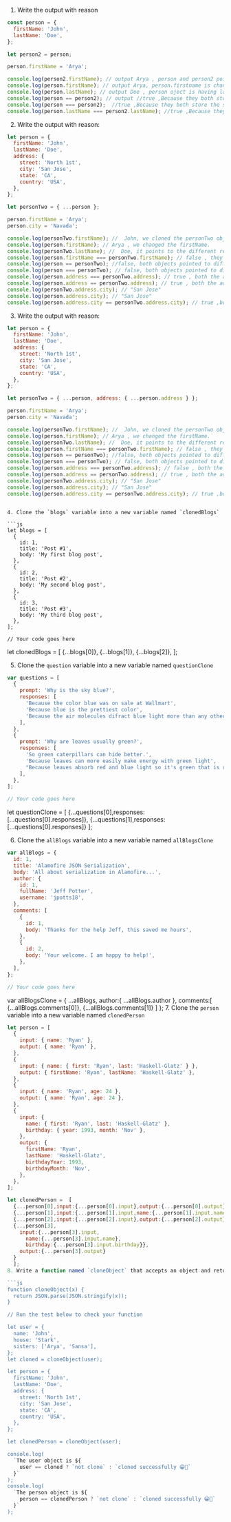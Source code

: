 1. Write the output with reason

```js
const person = {
  firstName: 'John',
  lastName: 'Doe',
};

let person2 = person;

person.firstName = 'Arya';

console.log(person2.firstName); // output Arya , person and person2 points to the location of same referece number.
console.log(person.firstName); // output Arya, person.firstname is changed to "Arya"
console.log(person.lastName); // output Doe , person oject is having lastname:Doe <- property.
console.log(person == person2); // output //true ,Because they both store the same reference number which points the same memory location.
console.log(person === person2);  //true ,Because they both store the same reference number which points the same memory location, more over both are objects so strict equal is also true.
console.log(person.lastName === person2.lastName); //true ,Because they both store the same reference number which points the same memory location, more over both are objects so strict equal is also true.
```

2. Write the output with reason:

```js
let person = {
  firstName: 'John',
  lastName: 'Doe',
  address: {
    street: 'North 1st',
    city: 'San Jose',
    state: 'CA',
    country: 'USA',
  },
};

let personTwo = { ...person };

person.firstName = 'Arya';
person.city = 'Navada';

console.log(personTwo.firstName); //  John, we cloned the personTwo object from person , then we done this person.firstName to "Arya", so personTwo is pointed to a different refernce number.
console.log(person.firstName); // Arya , we changed the firstName.
console.log(personTwo.lastName); //  Doe, it points to the different reference  number.
console.log(person.firstName === personTwo.firstName); // false , they are pointed different strings.
console.log(person == personTwo); //false, both objects pointed to different reference numbers.
console.log(person === personTwo); // false, both objects pointed to different refernce numbers.
console.log(person.address === personTwo.address); // true , both the address objects are pointed to sam refernce number , because the deep cloning is not applied.
console.log(person.address == personTwo.address); // true , both the address objects are pointed to sam refernce number , because the deep cloning is not applied.
console.log(personTwo.address.city); // "San Jose"
console.log(person.address.city); // "San Jose"
console.log(person.address.city == personTwo.address.city); // true ,both the address objects are pointed to sam refernce number , because the deep cloning is not applied.
```

3. Write the output with reason:

```js
let person = {
  firstName: 'John',
  lastName: 'Doe',
  address: {
    street: 'North 1st',
    city: 'San Jose',
    state: 'CA',
    country: 'USA',
  },
};

let personTwo = { ...person, address: { ...person.address } };

person.firstName = 'Arya';
person.city = 'Navada';

console.log(personTwo.firstName); //  John, we cloned the personTwo object from person , then we done this person.firstName to "Arya", so personTwo is pointed to a different refernce number.
console.log(person.firstName); // Arya , we changed the firstName.
console.log(personTwo.lastName); //  Doe, it points to the different reference  number.
console.log(person.firstName === personTwo.firstName); // false , they are pointed different strings.
console.log(person == personTwo); //false, both objects pointed to different reference numbers.
console.log(person === personTwo); // false, both objects pointed to different refernce numbers.
console.log(person.address === personTwo.address); // false , both the address objects are pointed to different refernce number , because the deep cloning is not applied.
console.log(person.address == personTwo.address); // true , both the address objects are pointed todifferent  refernce number , because the deep cloning is not applied.
console.log(personTwo.address.city); // "San Jose"
console.log(person.address.city); // "San Jose"
console.log(person.address.city == personTwo.address.city); // true ,both the address objects are pointed to sam refernce number , because the deep cloning is not applied.
```
```

4. Clone the `blogs` variable into a new variable named `clonedBlogs`

```js
let blogs = [
  {
    id: 1,
    title: 'Post #1',
    body: 'My first blog post',
  },
  {
    id: 2,
    title: 'Post #2',
    body: 'My second blog post',
  },
  {
    id: 3,
    title: 'Post #3',
    body: 'My third blog post',
  },
];

// Your code goes here
```
let clonedBlogs = [
  {...blogs[0]},
  {...blogs[1]},
  {...blogs[2]},
];

5. Clone the `question` variable into a new variable named `questionClone`

```js
var questions = [
  {
    prompt: 'Why is the sky blue?',
    responses: [
      'Because the color blue was on sale at Wallmart',
      'Because blue is the prettiest color',
      'Because the air molecules difract blue light more than any other color',
    ],
  },
  {
    prompt: 'Why are leaves usually green?',
    responses: [
      'So green caterpillars can hide better.',
      'Because leaves can more easily make energy with green light',
      "Because leaves absorb red and blue light so it's green that is reflected",
    ],
  },
];

// Your code goes here
```
let questionClone = [
  {...questions[0],responses:[...questions[0].responses]},
  {...questions[1],responses:[...questions[0].responses]}
];

6. Clone the `allBlogs` variable into a new variable named `allBlogsClone`

```js
var allBlogs = {
  id: 1,
  title: 'Alamofire JSON Serialization',
  body: 'All about serialization in Alamofire...',
  author: {
    id: 1,
    fullName: 'Jeff Potter',
    username: 'jpotts18',
  },
  comments: [
    {
      id: 1,
      body: 'Thanks for the help Jeff, this saved me hours',
    },
    {
      id: 2,
      body: 'Your welcome. I am happy to help!',
    },
  ],
};

// Your code goes here
```
var allBlogsClone = {
  ...allBlogs,
  author:{
    ...allBlogs.author
  },
  comments:[
    {...allBlogs.comments[0]},
    {...allBlogs.comments[1]}
  ]
};
7. Clone the `person` variable into a new variable named `clonedPerson`

```js
let person = [
  {
    input: { name: 'Ryan' },
    output: { name: 'Ryan' },
  },
  {
    input: { name: { first: 'Ryan', last: 'Haskell-Glatz' } },
    output: { firstName: 'Ryan', lastName: 'Haskell-Glatz' },
  },
  {
    input: { name: 'Ryan', age: 24 },
    output: { name: 'Ryan', age: 24 },
  },
  {
    input: {
      name: { first: 'Ryan', last: 'Haskell-Glatz' },
      birthday: { year: 1993, month: 'Nov' },
    },
    output: {
      firstName: 'Ryan',
      lastName: 'Haskell-Glatz',
      birthdayYear: 1993,
      birthdayMonth: 'Nov',
    },
  },
];

let clonedPerson =  [
  {...person[0],input:{...person[0].input},output:{...person[0].output}},
  {...person[1],input:{...person[1].input,name:{...person[1].input.name}},output:{...person[1].output}},
  {...person[2],input:{...person[2].input},output:{...person[2].output}},
  {...person[3],
    input:{...person[3].input,
      name:{...person[3].input.name},
      birthday:{...person[3].input.birthday}},
    output:{...person[3].output}
  }
  ];
8. Write a function named `cloneObject` that accepts an object and returns the clone of the object

```js
function cloneObject(x) {
  return JSON.parse(JSON.stringify(x));
}

// Run the test below to check your function

let user = {
  name: 'John',
  house: 'Stark',
  sisters: ['Arya', 'Sansa'],
};
let cloned = cloneObject(user);

let person = {
  firstName: 'John',
  lastName: 'Doe',
  address: {
    street: 'North 1st',
    city: 'San Jose',
    state: 'CA',
    country: 'USA',
  },
};

let clonedPerson = cloneObject(user);

console.log(
  `The user object is ${
    user == cloned ? `not clone` : `cloned successfully 😁👑`
  }`
);
console.log(
  `The person object is ${
    person == clonedPerson ? `not clone` : `cloned successfully 😁👑`
  }`
);
```
